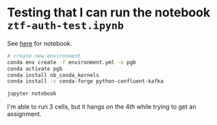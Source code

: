 # Testing that I can run the notebook `ztf-auth-test.ipynb`

See [here](https://github.com/mwvgroup/Pitt-Google-Broker/blob/master/notebooks/ztf-auth-test.ipynb) for notebook.

```bash
# create new environment
conda env create -f environment.yml -n pgb
conda activate pgb
conda install nb_conda_kernels
conda install -c conda-forge python-confluent-kafka

jupyter notebook
```

I'm able to run 3 cells, but it hangs on the 4th while trying to get an assignment.
